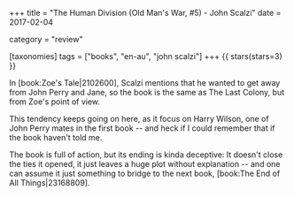 +++
title = "The Human Division (Old Man's War, #5) - John Scalzi"
date = 2017-02-04

category = "review"

[taxonomies]
tags = ["books", "en-au", "john scalzi"]
+++
{{ stars(stars=3) }}

In [book:Zoe's Tale|2102600], Scalzi mentions that he wanted to get away from John Perry and Jane, so the book is the same as The Last Colony, but from Zoe's point of view.

This tendency keeps going on here, as it focus on Harry Wilson, one of John Perry mates in the first book -- and heck if I could remember that if the book haven't told me.

The book is full of action, but its ending is kinda deceptive: It doesn't close the ties it opened, it just leaves a huge plot without explanation -- and one can assume it just something to bridge to the next book, [book:The End of All Things|23168809].